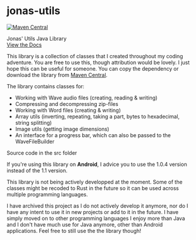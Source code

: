 # jonas-utils
[![Maven Central](https://img.shields.io/maven-central/v/be.jonaseveraert.utils/jonas-utils.svg?label=Maven%20Central)](https://search.maven.org/search?q=g:%22be.jonaseveraert.utils%22%20AND%20a:%22jonas-utils%22)

Jonas' Utils Java Library<br/>
[View the Docs](https://jomy10.github.io/jonas-utils/docs)

This library is a collection of classes that I created throughout my coding adventure. You are free to use this, though attribution
would be lovely. 
I just hope this can be useful for someone.
You can copy the dependency or download the library from [Maven Central](https://search.maven.org/artifact/be.jonaseveraert.utils/jonas-utils/1.0.4/jar).

The library contains classes for:
- Working with Wave audio files (creating, reading & writing)
- Compressing and decompressing zip-files
- Working with Word files (creating & writing)
- Array utils (inverting, repeating, taking a part, bytes to hexadecimal, string splitting)
- Image utils (getting image dimensions)
- An interface for a progress bar, which can also be passed to the WaveFileBuilder

Source code in the src folder

If you're using this library on **Android**, I advice you to use the 1.0.4 version instead of the 1.1 version.

This library is not being actively developped at the moment. Some of the classes might be recoded to Rust in the future
so it can be used across multiple programming languages.

I have archived this project as I do not actively develop it anymore, nor do I have any intent to use it in new projects or add to it in the future. I have simply moved on to other programming languages I enjoy more than Java and I don't have much use for Java anymore, other than Android applications. Feel free to still use the the library though!
